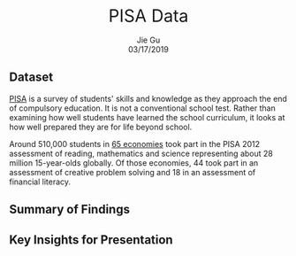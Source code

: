 <p align="center">
<span 
      style="font-size:2.2em;">PISA Data
    </span>
 <br /> <br />  Jie Gu <br />
    03/17/2019
</p>


## Dataset

[PISA](https://www.google.com/url?q=https://s3.amazonaws.com/udacity-hosted-downloads/ud507/pisa2012.csv.zip&sa=D&ust=1552846825266000) is a survey of students' skills and knowledge as they approach the end of compulsory education. It is not a conventional school test. Rather than examining how well students have learned the school curriculum, it looks at how well prepared they are for life beyond school.

Around 510,000 students in [65 economies](https://www.google.com/url?q=http://www.oecd.org/pisa/aboutpisa/pisa-2012-participants.htm&sa=D&ust=1552846825267000) took part in the PISA 2012 assessment of reading, mathematics and science representing about 28 million 15-year-olds globally. Of those economies, 44 took part in an assessment of creative problem solving and 18 in an assessment of financial literacy.

## Summary of Findings



## Key Insights for Presentation

